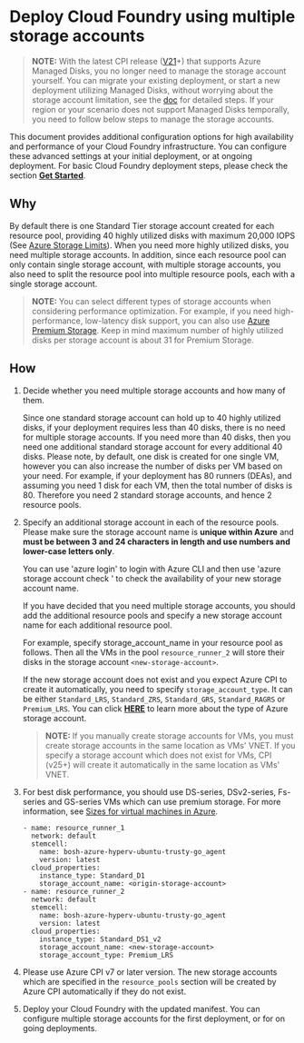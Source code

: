 # Deploy Cloud Foundry using multiple storage accounts

>**NOTE:** With the latest CPI release ([V21](https://github.com/cloudfoundry-incubator/bosh-azure-cpi-release/releases/tag/v21)+) that supports Azure Managed Disks, you no longer need to manage the storage account yourself. You can migrate your existing deployment, or start a new deployment utilizing Managed Disks, without worrying about the storage account limitation, see the [doc](../managed-disks/) for detailed steps. If your region or your scenario does not support Managed Disks temporally, you need to follow below steps to manage the storage accounts.

This document provides additional configuration options for high availability and performance of your Cloud Foundry infrastructure. You can configure these advanced settings at your initial deployment, or at ongoing deployment. For basic Cloud Foundry deployment steps, please check the section [**Get Started**](../../guidance.md#get-started).

## Why

By default there is one Standard Tier storage account created for each resource pool, providing 40 highly utilized disks with maximum 20,000 IOPS (See [Azure Storage Limits](https://azure.microsoft.com/en-us/documentation/articles/azure-subscription-service-limits/#storage-limits)). When you need more highly utilized disks, you need multiple storage accounts. In addition, since each resource pool can only contain single storage account, with multiple storage accounts, you also need to split the resource pool into multiple resource pools, each with a single storage account.

>**NOTE:** You can select different types of storage accounts when considering performance optimization. For example, if you need high-performance, low-latency disk support, you can also use [Azure Premium Storage](https://azure.microsoft.com/en-us/documentation/articles/storage-premium-storage-preview-portal/). Keep in mind maximum number of highly utilized disks per storage account is about 31 for Premium Storage.

## How

1. Decide whether you need multiple storage accounts and how many of them.

    Since one standard storage account can hold up to 40 highly utilized disks, if your deployment requires less than 40 disks, there is no need for multiple storage accounts. If you need more than 40 disks, then you need one additional standard storage account for every additional 40 disks. Please note, by default, one disk is created for one single VM, however you can also increase the number of disks per VM based on your need. For example, if your deployment has 80 runners (DEAs), and assuming you need 1 disk for each VM, then the total number of disks is 80. Therefore you need 2 standard storage accounts, and hence 2 resource pools.

1. Specify an additional storage account in each of the resource pools. Please make sure the storage account name is **unique within Azure** and **must be between 3 and 24 characters in length and use numbers and lower-case letters only**.

    You can use 'azure login' to login with Azure CLI and then use 'azure storage account check <new-storage-account>' to check the availability of your new storage account name.

    If you have decided that you need multiple storage accounts, you should add the additional resource pools and specify a new storage account name for each additional resource pool.

    For example, specify storage_account_name in your resource pool as follows. Then all the VMs in the pool `resource_runner_2` will store their disks in the storage account `<new-storage-account>`.

    If the new storage account does not exist and you expect Azure CPI to create it automatically, you need to specify `storage_account_type`. It can be either `Standard_LRS`, `Standard_ZRS`, `Standard_GRS`, `Standard_RAGRS` or `Premium_LRS`. You can click [**HERE**](http://azure.microsoft.com/en-us/pricing/details/storage/) to learn more about the type of Azure storage account.

    >**NOTE:** If you manually create storage accounts for VMs, you must create storage accounts in the same location as VMs' VNET. If you specify a storage account which does not exist for VMs, CPI (v25+) will create it automatically in the same location as VMs' VNET.

1. For best disk performance, you should use DS-series, DSv2-series, Fs-series and GS-series VMs which can use premium storage. For more information, see [Sizes for virtual machines in Azure](https://azure.microsoft.com/en-us/documentation/articles/virtual-machines-linux-sizes/).

    ```
    - name: resource_runner_1
      network: default
      stemcell:
        name: bosh-azure-hyperv-ubuntu-trusty-go_agent
        version: latest
      cloud_properties:
        instance_type: Standard_D1
        storage_account_name: <origin-storage-account>
    - name: resource_runner_2
      network: default
      stemcell:
        name: bosh-azure-hyperv-ubuntu-trusty-go_agent
        version: latest
      cloud_properties:
        instance_type: Standard_DS1_v2
        storage_account_name: <new-storage-account>
        storage_account_type: Premium_LRS
    ```

1. Please use Azure CPI v7 or later version. The new storage accounts which are specified in the `resource_pools` section will be created by Azure CPI automatically if they do not exist.

1. Deploy your Cloud Foundry with the updated manifest. You can configure multiple storage accounts for the first deployment, or for on going deployments.
